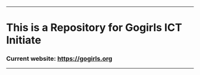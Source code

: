 ***********************
# This is a Repository for Gogirls ICT Initiate
### Current website: https://gogirls.org
******